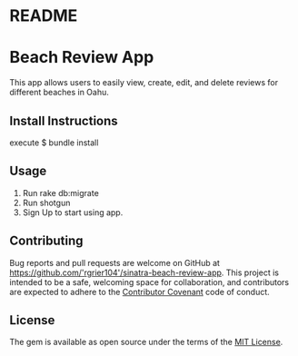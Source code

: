 # README

# Beach Review App

This app allows users to easily view, create, edit, and delete reviews for different beaches in Oahu.

## Install Instructions

execute
 $ bundle install

## Usage

1. Run rake db:migrate
2. Run shotgun
3. Sign Up to start using app.

## Contributing

Bug reports and pull requests are welcome on GitHub at https://github.com/'rgrier104'/sinatra-beach-review-app. This project is intended to be a safe, welcoming space for collaboration, and contributors are expected to adhere to the [Contributor Covenant](http://contributor-covenant.org) code of conduct.

## License

The gem is available as open source under the terms of the [MIT License](https://opensource.org/licenses/MIT).